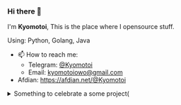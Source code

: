 ### Hi there 👋

I'm **Kyomotoi**, This is the place where I opensource stuff.

Using: Python, Golang, Java

- 📫 How to reach me: 
    - Telegram: [@Kyomotoi](https://t.me/Kyomotoi)
    - Email: <kyomotoiowo@gmail.com>
- Afdian: <https://afdian.net/@Kyomotoi>

<details markdown='1'><summary>Something to celebrate a some project(</summary>
https://twitter.com/Kyomotoi1/status/1331631064670846977?s=20<br>
好欸！是女装！
</details>
